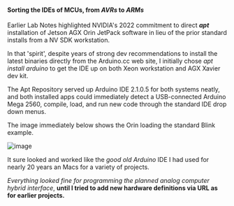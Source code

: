 #### Sorting the IDEs of MCUs, from *AVRs* to *ARMs*

Earlier Lab Notes highlighted NVIDIA's 2022 commitment to direct ***apt*** installation of Jetson AGX Orin JetPack software in lieu of the prior standard installs from a NV SDK workstation.

In that 'spirit', despite years of strong dev recommendations to install the latest binaries directly from the Arduino.cc web site, I initially chose *apt install arduino* to get the IDE up on both Xeon workstation and AGX Xavier dev kit.

The Apt Repository served up Arduino IDE 2.1.0.5 for both systems neatly, and both installed apps could immediately detect a USB-connected Arduino Mega 2560, compile, load, and run new code through the standard IDE drop down menus.

The image immediately below shows the Orin loading the standard Blink example.

![image](https://user-images.githubusercontent.com/71346897/211944288-7e1ea393-f51b-4129-800b-24fb36ffc5ff.jpeg)

It sure looked and worked like the *good old Arduino* IDE I had used for nearly 20 years an Macs for a variety of projects.  

*Everything looked fine for programming the planned analog computer hybrid interface*, **until I tried to add new hardware definitions via URL as for earlier projects.**

